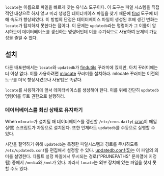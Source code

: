 `locate`는 이름으로 파일을 빠르게 찾는 유닉스 도구이다. 이 도구는 파일 시스템을 직접적인 대상으로 하지 않고 미리 생성된 데이터베이스 파일을 찾기 때문에 [find](https://en.wikipedia.org/wiki/Find "wikipedia:Find") 도구에 비해 속도가 향상되었다. 이 방법의 단점은 데이터베이스 파일이 생성된 후에 생긴 변화는`locate`가 탐지하지 못한다는 점이다. 이 문제는 `updatedb`라는 명령어가 그 이름이 암시하듯이 데이터베이스를 갱신하는 명령어인데 이를 주기적으로 사용하여 문제의 가능성을 줄일 수 있다.

## 설치

다른 배포판에서는 `locate`와 `updatedb`가 [findutils](https://www.archlinux.org/packages/?name=findutils) 꾸러미에 있지만, 아치 꾸러미에는 더 이상 없다. 이를 사용하려면 [mlocate](https://www.archlinux.org/packages/?name=mlocate) 꾸러미를 설치하라. mlocate 꾸러미는 이전의 도구를 더욱 향상시켰으나 사용법은 똑같다.

`locate`를 사용하기에 앞서 데이터베이스를 생성해야 한다. 이를 위해 간단히 `updatedb` 명령어를 루트 권한으로 실행하라.

### 데이터베이스를 최신 상태로 유지하기

When `mlocate`가 설치될 때 데이터베이스를 갱신할 `/etc/cron.daily`( [cron](/index.php/Cron "Cron")이 매일 실행) 스크립트가 자동으로 설치된다. 또한 언제라도 `updatedb`를 수동으로 실행할 수 있다.

시간을 절약하기 위해 `updatedb`는 특정한 파일시스템과 경로를 무시하도록 `/etc/updatedb.conf`를 편집해서 설정할 수 있다. [updatedb.conf(5)](http://jlk.fjfi.cvut.cz/arch/manpages/man/updatedb.conf.5)는 이 파일의 의미를 설명한다. 디폴트 설정 파일에서 무시되는 경로("PRUNEPATHS" 문자열에 지정됨) 중에서 `/media`와 `/mnt`가 있다. 따라서 `locate`는 외부 장치에 있는 파일을 찾지 못할 수도 있다.